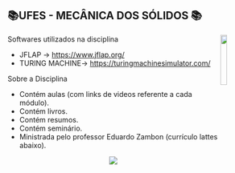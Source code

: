 
## 📚UFES - MECÂNICA DOS SÓLIDOS 📚
<img align="right" width="16%" src="https://user-images.githubusercontent.com/80075307/220129072-48d5ff96-a10d-4e0b-9024-9374bee2c0c2.svg">

Softwares utilizados na disciplina
  * JFLAP -> https://www.jflap.org/
  * TURING MACHINE-> https://turingmachinesimulator.com/


Sobre a Disciplina
  * Contém aulas (com links de videos referente a cada módulo).
  * Contém livros.
  * Contém resumos.
  * Contém seminário.
  * Ministrada pelo professor Eduardo Zambon (currículo lattes abaixo).
  
<div align="center">
    <a href="http://lattes.cnpq.br/3933360112881783" target="_blank"
      ><img
        src="https://img.shields.io/badge/-Currículo Lattes-%230077B5?style=for-the-badge&logo=linkedin&logoColor=white"
        target="_blank"
  </div>

